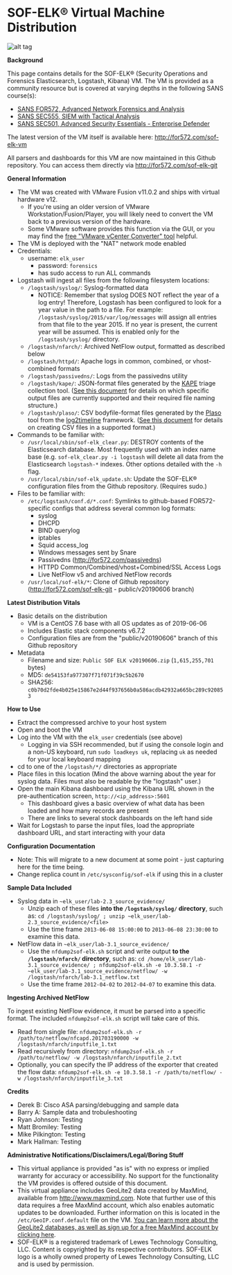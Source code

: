 SOF-ELK® Virtual Machine Distribution
=======
![alt tag](https://raw.githubusercontent.com/philhagen/sof-elk/master/lib/sof-elk_logo_sm.png)

**Background**

This page contains details for the SOF-ELK® (Security Operations and Forensics Elasticsearch, Logstash, Kibana) VM.
The VM is provided as a community resource but is covered at varying depths in the following SANS course(s):

* [SANS FOR572, Advanced Network Forensics and Analysis](http://for572.com/course)
* [SANS SEC555, SIEM with Tactical Analysis](http://for572.com/sec555)
* [SANS SEC501, Advanced Security Essentials - Enterprise Defender](http://for572.com/sec501)

The latest version of the VM itself is available here: <http://for572.com/sof-elk-vm>

All parsers and dashboards for this VM are now maintained in this Github repository.  You can access them directly via <http://for572.com/sof-elk-git>

**General Information**

* The VM was created with VMware Fusion v11.0.2 and ships with virtual hardware v12.
  * If you're using an older version of VMware Workstation/Fusion/Player, you will likely need to convert the VM back to a previous version of the hardware.
  * Some VMware software provides this function via the GUI, or you may find the [free "VMware vCenter Converter" tool](http://www.vmware.com/products/converter) helpful.
* The VM is deployed with the "NAT" network mode enabled
* Credentials:
  * username: `elk_user`
    * password: `forensics`
    * has sudo access to run ALL commands
* Logstash will ingest all files from the following filesystem locations:
  * `/logstash/syslog/`: Syslog-formatted data
    * NOTICE: Remember that syslog DOES NOT reflect the year of a log entry!  Therefore, Logstash has been configured to look for a year value in the path to a file.  For example:  `/logstash/syslog/2015/var/log/messages` will assign all entries from that file to the year 2015.  If no year is present, the current year will be assumed.  This is enabled only for the `/logstash/syslog/` directory.
  * `/logstash/nfarch/`: Archived NetFlow output, formatted as described below
  * `/logstash/httpd/`: Apache logs in common, combined, or vhost-combined formats
  * `/logstash/passivedns/`: Logs from the passivedns utility
  * `/logstash/kape/`: JSON-format files generated by the [KAPE](https://learn.duffandphelps.com/kape) triage collection tool. ([See this document](doc/kape_support.md) for details on which specific output files are currently supported and their required file naming structure.)
  * `/logstash/plaso/`: CSV bodyfile-format files generated by the [Plaso](https://github.com/log2timeline/plaso) tool from the [log2timeline](https://github.com/log2timeline) framework. ([See this document](doc/log2timeline-plaso.md) for details on creating CSV files in a supported format.)
* Commands to be familiar with:
    * `/usr/local/sbin/sof-elk_clear.py`: DESTROY contents of the Elasticsearch database.  Most frequently used with an index name base (e.g. `sof-elk_clear.py -i logstash` will delete all data from the Elasticsearch `logstash-*` indexes.  Other options detailed with the `-h` flag.
    * `/usr/local/sbin/sof-elk_update.sh`: Update the SOF-ELK® configuration files from the Github repository.  (Requires sudo.)
* Files to be familiar with:
    * `/etc/logstash/conf.d/*.conf`: Symlinks to github-based FOR572-specific configs that address several common log formats:
        * syslog
        * DHCPD
        * BIND querylog
        * iptables
        * Squid access_log
        * Windows messages sent by Snare
        * Passivedns (<http://for572.com/passivedns>)
        * HTTPD Common/Combined/vhost+Combined/SSL Access Logs
        * Live NetFlow v5 and archived NetFlow records
    * `/usr/local/sof-elk/*`: Clone of Github repository (<http://for572.com/sof-elk-git> - public/v20190606 branch)

**Latest Distribution Vitals**

* Basic details on the distribution
  * VM is a CentOS 7.6 base with all OS updates as of 2019-06-06
  * Includes Elastic stack components v6.7.2
  * Configuration files are from the "public/v20190606" branch of this Github repository
* Metadata
  * Filename and size: `Public SOF ELK v20190606.zip` (`1,615,255,701` bytes)
  * MD5: `de54153fa977307f71f071f39c5b2670`
  * SHA256: `c0b70d2fde4b025e15867e2d44f937656b0a586acdb42932a665bc289c920853`

**How to Use**

* Extract the compressed archive to your host system
* Open and boot the VM
* Log into the VM with the `elk_user` credentials (see above)
  * Logging in via SSH recommended, but if using the console login and a non-US keyboard, run `sudo loadkeys uk`, replacing `uk` as needed for your local keyboard mapping
* cd to one of the `/logstash/*/` directories as appropriate
* Place files in this location (Mind the above warning about the year for syslog data.  Files must also be readable by the "logstash" user.)
* Open the main Kibana dashboard using the Kibana URL shown in the pre-authentication screen, ```http://<ip_address>:5601```
    * This dashboard gives a basic overview of what data has been loaded and how many records are present
    * There are links to several stock dashboards on the left hand side
* Wait for Logstash to parse the input files, load the appropriate dashboard URL, and start interacting with your data

**Configuration Documentation**

* Note: This will migrate to a new document at some point - just capturing here for the time being.
* Change replica count in `/etc/sysconfig/sof-elk` if using this in a cluster

**Sample Data Included**

* Syslog data in `~elk_user/lab-2.3_source_evidence/`
  * Unzip each of these files **into the `/logstash/syslog/` directory**, such as: `cd /logstash/syslog/ ; unzip ~elk_user/lab-2.3_source_evidence/<file>`
  * Use the time frame `2013-06-08 15:00:00` to `2013-06-08 23:30:00` to examine this data.
* NetFlow data in `~elk_user/lab-3.1_source_evidence/`
  * Use the `nfdump2sof-elk.sh` script and write output **to the `/logstash/nfarch/` directory**, such as: `cd /home/elk_user/lab-3.1_source_evidence/ ; nfdump2sof-elk.sh -e 10.3.58.1 -r ~elk_user/lab-3.1_source_evidence/netflow/ -w /logstash/nfarch/lab-3.1_netflow.txt`
  * Use the time frame `2012-04-02` to `2012-04-07` to examine this data.

**Ingesting Archived NetFlow**

To ingest existing NetFlow evidence, it must be parsed into a specific format.  The included `nfdump2sof-elk.sh` script will take care of this.
* Read from single file: `nfdump2sof-elk.sh -r /path/to/netflow/nfcapd.201703190000 -w /logstash/nfarch/inputfile_1.txt`
* Read recursively from directory: `nfdump2sof-elk.sh -r /path/to/netflow/ -w /logstash/nfarch/inputfile_2.txt`
* Optionally, you can specify the IP address of the exporter that created the flow data: `nfdump2sof-elk.sh -e 10.3.58.1 -r /path/to/netflow/ -w /logstash/nfarch/inputfile_3.txt`

**Credits**
* Derek B: Cisco ASA parsing/debugging and sample data
* Barry A: Sample data and trobuleshooting
* Ryan Johnson: Testing
* Matt Bromiley: Testing
* Mike Pilkington: Testing
* Mark Hallman: Testing

**Administrative Notifications/Disclaimers/Legal/Boring Stuff**

* This virtual appliance is provided "as is" with no express or implied warranty for accuracy or accessibility.  No support for the functionality the VM provides is offered outside of this document.
* This virtual appliance includes GeoLite2 data created by MaxMind, available from <http://www.maxmind.com>.  Note that further use of this data requires a free MaxMind account, which also enables automatic updates to be downloaded.  Further information on this is located in the `/etc/GeoIP.conf.default` file on the VM.  [You can learn more about the GeoLite2 databases, as well as sign up for a free MaxMind account by clicking here](https://dev.maxmind.com/geoip/geoip2/geolite2/).
* SOF-ELK® is a registered trademark of Lewes Technology Consulting, LLC.  Content is copyrighted by its respective contributors.  SOF-ELK logo is a wholly owned property of Lewes Technology Consulting, LLC and is used by permission.
